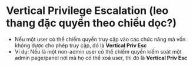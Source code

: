 # Vertical Privilege Escalation (leo thang đặc quyền theo chiều dọc?)
- Nếu một user có thể chiếm quyền truy cập vào các chức năng mà vốn không được cho phép truy cập, đó là **Vertical Priv Esc**
- Ví dụ: Nếu là một non-admin user có thể chiếm quyền kiểm soát một admin page/panel nơi mà họ có thể xoá user, thì đó là **Vertical Priv Esc**
